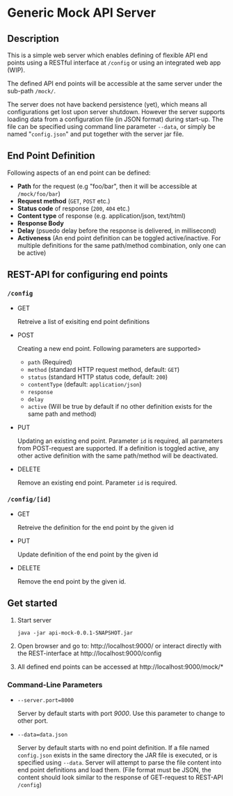 # Generic Mock API Server

## Description

This is a simple web server which enables defining of flexible API end points using a RESTful interface at `/config` or using an integrated web app (WIP).

The defined API end points will be accessible at the same server under the sub-path `/mock/`.

The server does not have backend persistence (yet), which means all configurations get lost upon server shutdown. However the server supports loading data from a configuration file (in JSON format) during start-up. The file can be specified using command line parameter `--data`, or simply be named "`config.json`" and put together with the server jar file.

## End Point Definition

Following aspects of an end point can be defined:

* **Path** for the request (e.g "foo/bar", then it will be accessible at `/mock/foo/bar`)
* **Request method** (`GET`, `POST` etc.)
* **Status code** of response (`200`, `404` etc.)
* **Content type** of response (e.g. application/json, text/html)
* **Response Body**
* **Delay** (psuedo delay before the response is delivered, in millisecond)
* **Activeness** (An end point definition can be toggled active/inactive. For multiple definitions for the same path/method combination, only one can be active)

## REST-API for configuring end points

### `/config`

* GET

  Retreive a list of exisiting end point definitions

* POST

  Creating a new end point. Following parameters are supported>
  - `path` (Required)
  - `method` (standard HTTP request method, default: `GET`)
  - `status` (standard HTTP status code, default: `200`)
  - `contentType` (default: `application/json`)
  - `response`
  - `delay`
  - `active` (Will be true by default if no other definition exists for the same path and method)

* PUT

  Updating an existing end point. Parameter `id` is required, all parameters from POST-request are supported. If a definition is toggled active, any other active definition with the same path/method will be deactivated.

* DELETE

  Remove an existing end point. Parameter `id` is required.

### `/config/[id]`

* GET

  Retreive the definition for the end point by the given id

* PUT

  Update definition of the end point by the given id

* DELETE

  Remove the end point by the given id.

## Get started

1. Start server

       java -jar api-mock-0.0.1-SNAPSHOT.jar

2. Open browser and go to: http://localhost:9000/ or interact directly with the REST-interface at http://localhost:9000/config

3. All defined end points can be accessed at http://localhost:9000/mock/*

### Command-Line Parameters

* `--server.port=8000`

  Server by default starts with port *9000*. Use this parameter to change to other port.

* `--data=data.json`

  Server by default starts with no end point definition. If a file named `config.json` exists in the same directory the JAR file is executed, or is specified using `--data`. Server will attempt to parse the file content into end point definitions and load them. (File format must be JSON, the content should look similar to the response of GET-request to REST-API `/config`)
